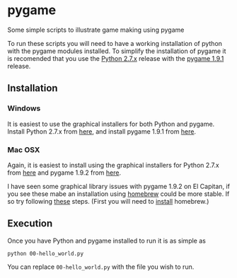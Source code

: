 # pygame
Some simple scripts to illustrate game making using pygame

To run these scripts you will need to have a working installation of python with the pygame modules installed. To simplify the installation of pygame it is recomended that you use the [Python 2.7.x](https://www.python.org/downloads/) release with the [pygame 1.9.1](http://www.pygame.org/hifi.html) release.

## Installation

### Windows

It is easiest to use the graphical installers for both Python and pygame. Install Python 2.7.x from [here]((https://www.python.org/downloads/)), and install pygame 1.9.1 from [here](http://www.pygame.org/download.shtml).

### Mac OSX

Again, it is easiest to install using the graphical installers for Python 2.7.x from [here](https://www.python.org/downloads/) and pygame 1.9.2 from [here](http://www.pygame.org/download.shtml). 

I have seen some graphical library issues with pygame 1.9.2 on El Capitan, if you see these mabe an installation using [homebrew](http://brew.sh/) could be more stable. If so try following [these](http://jalada.co.uk/2011/06/17/installing-pygame-on-os-x-with-a-homebrew-python-2-7-install.html) steps. (First you will need to [install](http://brew.sh/) homebrew.)

## Execution

Once you have Python and pygame installed to run it is as simple as

    python 00-hello_world.py

You can replace <code>00-hello_world.py</code> with the file you wish to run.
